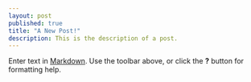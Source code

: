 ```yaml
---
layout: post
published: true
title: "A New Post!"
description: This is the description of a post.
---
```


Enter text in [Markdown](http://daringfireball.net/projects/markdown/). Use the toolbar above, or click the **?** button for formatting help.